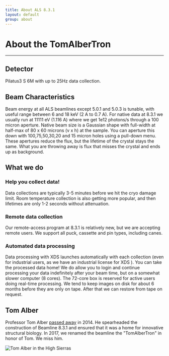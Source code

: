 ```yaml
---
title: About ALS 8.3.1
layout: default
group: about
---
```


# About the TomAlberTron
---
## Detector
Pilatus3 S 6M with up to 25Hz data collection.

## Beam Characteristics
Beam energy at all ALS beamlines except 5.0.1 and 5.0.3 is tunable, with useful range between 6 and 18 keV (2 A to 0.7 A).  For native data at 8.3.1 we usually run at 11111 eV (1.116 A) where we get 1e12 photons/s through a 100 micron aperture.  Native beam size is a Gaussian shape with full-width at half-max of 80 x 60 microns (v x h) at the sample. You can aperture this down with 100,75,50,30,20 and 15 micron holes using a pull-down menu.  These apertures reduce the flux, but the lifetime of the crystal stays the same.  What you are throwing away is flux that misses the crystal and ends up as background.


## What we do

### Help you collect data!

Data collections are typically 3-5 minutes before we hit the cryo damage limit.  Room temperature collection is also getting more popular, and then lifetimes are only 1-2 seconds without attenuation.

### Remote data collection
Our remote-access program at 8.3.1 is relatively new, but we are accepting remote users.  We support all puck, cassette and pin types, including canes.

### Automated data processing
Data processing with XDS launches automatically with each collection (even for industrial users, as we have an industrial license for XDS ). You can take the processed data home!  We do allow you to login and continue processing your data indefinitely after your beam time, but on a somewhat slower computer (8 cores).  The 72-core box is reserved for active users doing real-time processing.  We tend to keep images on disk for about 6 months before they are only on tape.  After that we can restore from tape on request.


## Tom Alber
Professor Tom Alber [passed away](http://news.berkeley.edu/2014/04/04/berkeley-professor-thomas-alber-dies-at-60/) in 2014. He spearheaded the construction of Beamline 8.3.1 and ensured that it was a home for innovative structural biology. In 2017, we renamed the beamline the "TomAlberTron" in honor of Tom. We miss him.

<img src="http://fraserlab.com/static/img/news/Tom_2003_HighSierras.jpg" alt="Tom Alber in the High Sierras" class="img-responsive">
